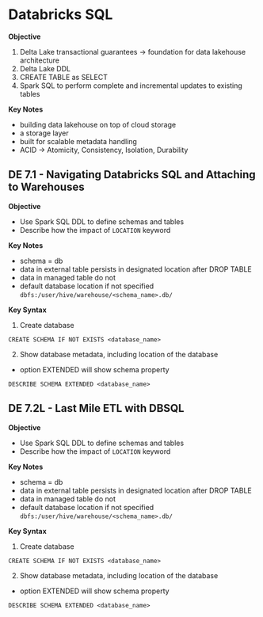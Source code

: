 # Databricks SQL

**Objective**
1. Delta Lake transactional guarantees -> foundation for data lakehouse architecture
2. Delta Lake DDL
3. CREATE TABLE as SELECT
4. Spark SQL to perform complete and incremental updates to existing tables

**Key Notes**
- building data lakehouse on top of cloud storage
- a storage layer
- built for scalable metadata handling
- ACID -> Atomicity, Consistency, Isolation, Durability

## DE 7.1 - Navigating Databricks SQL and Attaching to Warehouses
**Objective**
- Use Spark SQL DDL to define schemas and tables
- Describe how the impact of ```LOCATION``` keyword

**Key Notes**
- schema = db
- data in external table persists in designated location after DROP TABLE
- data in managed table do not
- default database location if not specified ```dbfs:/user/hive/warehouse/<schema_name>.db/```

**Key Syntax**
1. Create database
```
CREATE SCHEMA IF NOT EXISTS <database_name>
```

2. Show database metadata, including location of the database
* option EXTENDED will show schema property
```
DESCRIBE SCHEMA EXTENDED <database_name>
```

## DE 7.2L - Last Mile ETL with DBSQL
**Objective**
- Use Spark SQL DDL to define schemas and tables
- Describe how the impact of ```LOCATION``` keyword

**Key Notes**
- schema = db
- data in external table persists in designated location after DROP TABLE
- data in managed table do not
- default database location if not specified ```dbfs:/user/hive/warehouse/<schema_name>.db/```

**Key Syntax**
1. Create database
```
CREATE SCHEMA IF NOT EXISTS <database_name>
```

2. Show database metadata, including location of the database
* option EXTENDED will show schema property
```
DESCRIBE SCHEMA EXTENDED <database_name>
```